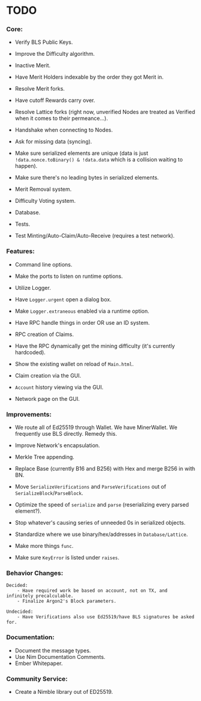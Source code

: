 # TODO

### Core:
- Verify BLS Public Keys.
- Improve the Difficulty algorithm.
- Inactive Merit.
- Have Merit Holders indexable by the order they got Merit in.
- Resolve Merit forks.
- Have cutoff Rewards carry over.

- Resolve Lattice forks (right now, unverified Nodes are treated as Verified when it comes to their permeance...).

- Handshake when connecting to Nodes.
- Ask for missing data (syncing).
- Make sure serialized elements are unique (data is just `!data.nonce.toBinary() & !data.data` which is a collision waiting to happen).
- Make sure there's no leading bytes in serialized elements.

- Merit Removal system.
- Difficulty Voting system.

- Database.

- Tests.

- Test Minting/Auto-Claim/Auto-Receive (requires a test network).

### Features:
- Command line options.
- Make the ports to listen on runtime options.

- Utilize Logger.
- Have `Logger.urgent` open a dialog box.
- Make `Logger.extraneous` enabled via a runtime option.

- Have RPC handle things in order OR use an ID system.
- RPC creation of Claims.
- Have the RPC dynamically get the mining difficulty (it's currently hardcoded).

- Show the existing wallet on reload of `Main.html`.
- Claim creation via the GUI.
- `Account` history viewing via the GUI.
- Network page on the GUI.

### Improvements:
- We route all of Ed25519 through Wallet. We have MinerWallet. We frequently use BLS directly. Remedy this.
- Improve Network's encapsulation.

- Merkle Tree appending.

- Replace Base (currently B16 and B256) with Hex and merge B256 in with BN.

- Move `SerializeVerifications` and `ParseVerifications` out of `SerializeBlock`/`ParseBlock`.
- Optimize the speed of `serialize` and `parse` (reserializing every parsed element?).
- Stop whatever's causing series of unneeded 0s in serialized objects.

- Standardize where we use binary/hex/addresses in `Database/Lattice`.

- Make more things `func`.
- Make sure `KeyError` is listed under `raises`.

### Behavior Changes:
    Decided:
        - Have required work be based on account, not on TX, and infinitely precalculable.
        - Finalize Argon2's Block parameters.

    Undecided:
        - Have Verifications also use Ed25519/have BLS signatures be asked for.

### Documentation:
- Document the message types.
- Use Nim Documentation Comments.
- Ember Whitepaper.

### Community Service:
- Create a Nimble library out of ED25519.
